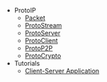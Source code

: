 - ProtoIP
  - [Packet](./Packet.md)
  - [ProtoStream](./ProtoStream.md)
  - [ProtoServer](./Server.md)
  - [ProtoClient](./Client.md)
  - [ProtoP2P](./Peer.md)
  - [ProtoCrypto](./Crypto.md)
- Tutorials
  - [Client-Server Application](client-server.md) 